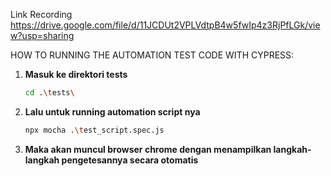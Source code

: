 Link Recording 
https://drive.google.com/file/d/11JCDUt2VPLVdtpB4w5fwIp4z3RjPfLGk/view?usp=sharing

HOW TO RUNNING THE AUTOMATION TEST CODE WITH CYPRESS:
   
1. **Masuk ke direktori tests**
   
   ```bash
   cd .\tests\

2. **Lalu untuk running automation script nya**
   
   ```bash
   npx mocha .\test_script.spec.js
   
3. **Maka akan muncul browser chrome dengan menampilkan langkah-langkah pengetesannya secara otomatis**
